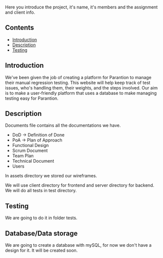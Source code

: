 Here you introduce the project, it's name, it's members and the assignment and client info.


## Contents
- [Introduction](./README.md#introduction)
- [Description](./README.md#description)
- [Testing](./README.md#testing)


## Introduction
We've been given the job of creating a platform for Parantion to manage their manual regression testing.
This website will help keep track of test issues, who's handling them, their weights, and the steps involved. Our aim is to make a user-friendly platform that uses a database to make managing testing easy for Parantion.


## Description
Documents file contains all the documentations we have.

* DoD &rarr; Definition of Done
* PoA &rarr; Plan of Approach
* Functional Design
* Scrum Document
* Team Plan
* Technical Document
* Users

In assets directory we stored our wireframes.

We will use client directory for frontend and server directory for backend.
We will do all tests in test directory.


## Testing
We are going to do it in folder tests.


## Database/Data storage
We are going to create a database with mySQL, for now we don't have a design for it. It will be created soon.

